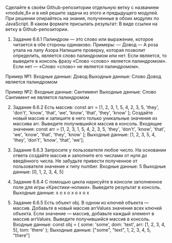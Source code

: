 Сделайте в своём Github-репозитории отдельную ветку с названием «module_6» и в ней решите задачи из этого и предыдущего модулей. При решении опирайтесь на знания, полученные в обоих модулях по JavaScript.
В каком формате присылать результат:
В виде ссылки на ветку в Github-репозитории.

1. Задание 6.6.1
Палиндром — это слово или выражение, которое читается в обе стороны одинаково.
Примеры:
— Довод
— А роза упала на лапу Азора
Напишите проверку, которая позволит определить, является слово палиндромом или нет.
Если является, то выведите в консоль фразу «Слово <слово> является палиндромом». Если нет — «Слово <слово> не является палиндромом».

Пример №1:
Входные данные: Довод
Выходные данные: Слово Довод является палиндромом

Пример №2:
Входные данные: Сантимент
Выходные данные: Слово Сантимент не является палиндромом

2. Задание 6.6.2
Есть массив:
    const arr = [1, 2, 3, 1, 5, 4, 2, 3, 5, 'they', 'don\'t', 'know', 'that', 'we', 'know', 'that', 'they', 'know' ]; 
Создайте новый массив и запишите в него только уникальные значения из массива arr. Выведите получившийся массив в консоль.
Входящие значения:
    const arr = [1, 2, 3, 1, 5, 4, 2, 3, 5, 'they', 'don\'t', 'know', 'that', 'we', 'know', 'that', 'they', 'know' ];
Выходные данные:
    [1, 2, 3, 5, 4, 'they', 'don\'t', 'know', 'that', 'we'];

3. Задание 6.6.3
Запросите у пользователя любое число. На основании ответа создайте массив и заполните его числами от нуля до введённого числа. Не забудьте привести полученное от пользователя значение к типу number.
Входные данные: 5
Выходные данные: [0, 1, 2, 3, 4, 5]

4. Задание 6.6.4
С помощью цикла нарисуйте в консоли заполненное поле для игры «Крестики-нолики». Выведите результат в консоль.
Выходные данные:
x o x
o x o
x o x

5. Задание 6.6.5
Есть объект obj. В одном из ключей объекта — массив. Добавьте в новый массив arrValues значения всех ключей объекта. Если значение — массив, добавьте каждый элемент в массив arrValues.
Выведите получившийся массив в консоль.
Входные данные:
    const obj = {
        some: 'some',
        dom: 'text',
        arr: [1, 2, 3, 4, 5],
        tom: 'there'
    };
Выходные данные: ["some", "text", 1, 2, 3, 4, 5, "there"]

